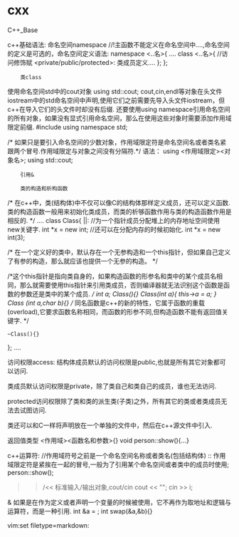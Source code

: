 <link href="../../css/style.css" rel="stylesheet" type="text/css" />


# cxx
C++_Base

c++基础语法:
        命名空间namespace
//!主函数不能定义在命名空间中....,命名空间的定义是可选的，命名空间定义语法:
namespace <..名>{
....
class <..名>{
//访问修饰赋
<private/public/protected>:
    类成员定义....
    };
};

        类class
使用命名空间std中的cout对象
using std::cout;
cout,cin,endl等对象在头文件iostream中的std命名空间中声明,使用它们之前需要先导入头文件iostream，但c++在导入它们的头文件时却没有后缀.
还要使用using namespace引用命名空间的所有对象，如果没有显式引用命名空间，那么在使用这些对象时需要添加作用域限定前缀.
#include <iostream>
using namespace std;

/*
如果只是要引入命名空间的少数对象，作用域限定符是命名空间名或者类名紧跟两个冒号.作用域限定与对象之间没有分隔符.*/ 语法：
using <作用域限定><对象名>;
using std::cout;

        引用&

        类的构造和析构函数
/*
在c++中，类(结构体)中不仅可以像C的结构体那样定义成员，还可以定义函数.
类的构造函数一般用来初始化类成员，而类的析够函数作用与类的构造函数作用是相反的.
*/
....
class Class{
<public>|<private>|<protected>:
//为一个指针成员分配堆上的内存地址空间使用new关键字.
int *x = new int;
//还可以在分配内存的时候初始化.
int *x = new int(3);

/*
在一个定义好的类中，默认存在一个无参构造和一个this指针，但如果自己定义了有参的构造，那么就应该也提供一个无参的构造。
*/

/*这个this指针是指向类自身的，如果构造函数的形参名和类中的某个成员名相同，那么就需要使用this指针来引用类成员，否则编译器就无法识别这个函数是函数的参数还是类中的某个成员.
*/
int a;
    Class(){}
    Class(int a){
         this->a = a;
    }
    Class (int a,char b){}
/*
 同名函数是c++的新的特性，它属于函数的重载(overload),它要求函数名称相同，而函数的形参不同,但构造函数不能有返回值关键字.
  */

    ~Class(){}
};
....

访问权限access:
结构体成员默认的访问权限是public,也就是所有其它对象都可以访问.

类成员默认访问权限是private，除了类自己和类自己的成员，谁也无法访问.

protected访问权限除了类和类的派生类(子类)之外，所有其它的类或者类成员无法去试图访问.

类还可以和C一样将声明放在一个单独的文件中，然后在c++源文件中引入.

返回值类型 <作用域><函数名和参数>{}
void person::show(){...}

c++运算符:
//作用域符号之前是一个命名空间名称或者类名(包括结构体)
:: 作用域限定符是紧挨在一起的冒号,一般为了引用某个命名空间或者类中的成员时使用;
person::show();

>>/<< 标准输入/输出对象,cout/cin
cout << "";
cin >> i;

& 如果是在作为定义或者声明一个变量的时候被使用，它不再作为取地址和逻辑与运算符，而是一种引用.
int &a = ;
int swap(&a,&b){}

 vim:set filetype=markdown: 
